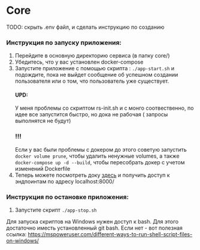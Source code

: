 # Core

TODO: скрыть .env файл, и сделать инструкцию по созданию

### Инструкция по запуску приложения:

1) Перейдите в основную директорию сервиса (в папку core/)
2) Убедитесь, что у вас установлен docker-compose
3) Запустите приложение с помощью скрипта : ```./app-start.sh``` и подождите, пока не выйдет сообщение об успешном
   создании пользователя или о том, что пользователь уже существует.
   #### UPD:
   У меня проблемы со скриптом rs-init.sh и с монго соотвественно, по идее все запустится быстро, но дока не рабочая (
   запросы выполнятся не будут)
   ### !!!
   Если у вас были проблемы с докером до этого советую запустить ```docker volume prune```, чтобы удалить ненужные
   volumes, а также ```docker-compose up -d --build```, чтобы пересобрать докер с учетом изменений Dockerfile
4) Теперь можете посмотреть доку [здесь](http://localhost:8000/docs#/) и получить доступ к эндпоинтам
   по адресу localhost:8000/

### Инструкция по остановке приложения:

1) Запустите скрипт ```./app-stop.sh```

Для запуска скриптов на Windows нужен доступ к bash. Для этого достаточно иместь установленный git bash. Если нет - вот
полезная ссылка: https://mspoweruser.com/different-ways-to-run-shell-script-files-on-windows/